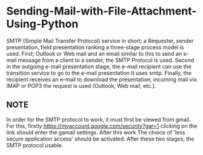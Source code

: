 # Sending-Mail-with-File-Attachment-Using-Python
SMTP (Simple Mail Transfer Protocol) service in short; a Requester, sender presentation, field presentation ranking  a three-stage process model is used. First; Outlook or Web mail and an email similar to this  to send an e-mail message from a client to a sender, the SMTP Protocol is used. Second  in the outgoing e-mail presentation stage, the e-mail recipient can use the transition service to go to the e-mail presentation 
It uses smtp. Finally, the recipient receives an e-mail to download the presentation, incoming mail via IMAP or POP3 
the request is used (Outlook, Web mail, etc.).         

## NOTE
In order for the SMTP protocol to work, it must first be viewed from gmail. For this, firstly 
https://myaccount.google.com/security?gar=1 clicking on the link should enter the gamail settings. After this work 
The choice of 'less secure application access' should be activated. After these two stages, the SMTP protocol 
usable.
